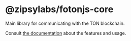 # @zipsylabs/fotonjs-core

Main library for communicating with the TON blockchain.

Consult [the documentation](https://foton.sh) about the features and usage.
